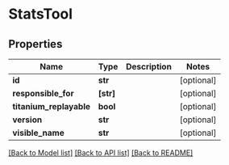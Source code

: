# StatsTool


## Properties
Name | Type | Description | Notes
------------ | ------------- | ------------- | -------------
**id** | **str** |  | [optional] 
**responsible_for** | **[str]** |  | [optional] 
**titanium_replayable** | **bool** |  | [optional] 
**version** | **str** |  | [optional] 
**visible_name** | **str** |  | [optional] 

[[Back to Model list]](../README.md#documentation-for-models) [[Back to API list]](../README.md#documentation-for-api-endpoints) [[Back to README]](../README.md)


